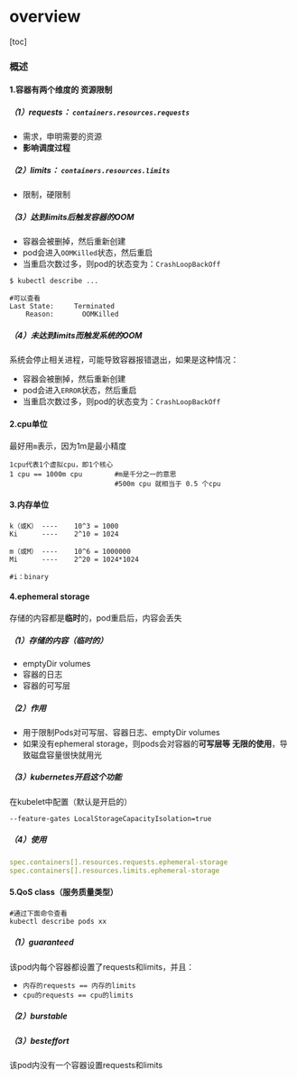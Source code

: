 # overview

[toc]

### 概述

#### 1.容器有两个维度的 资源限制

##### （1）requests： `containers.resources.requests`
* 需求，申明需要的资源
* **影响调度过程**

##### （2）limits： `containers.resources.limits`

* 限制，硬限制

##### （3）达到limits后触发容器的OOM
* 容器会被删掉，然后重新创建
* pod会进入`OOMKilled`状态，然后重启
* 当重启次数过多，则pod的状态变为：`CrashLoopBackOff`
```shell
$ kubectl describe ...

#可以查看
Last State:     Terminated
    Reason:       OOMKilled
```

##### （4）未达到limits而触发系统的OOM
系统会停止相关进程，可能导致容器报错退出，如果是这种情况：
* 容器会被删掉，然后重新创建
* pod会进入`ERROR`状态，然后重启
* 当重启次数过多，则pod的状态变为：`CrashLoopBackOff`

#### 2.cpu单位
最好用`m`表示，因为1m是最小精度

```shell
1cpu代表1个虚拟cpu，即1个核心
1 cpu == 1000m cpu        #m是千分之一的意思
                          #500m cpu 就相当于 0.5 个cpu
```

#### 3.内存单位
```shell
k（或K） ----    10^3 = 1000
Ki      ----    2^10 = 1024

m（或M） ----    10^6 = 1000000
Mi      ----    2^20 = 1024*1024

#i：binary
```

#### 4.ephemeral storage
存储的内容都是**临时**的，pod重启后，内容会丢失

##### （1）存储的内容（临时的）
* emptyDir volumes
* 容器的日志
* 容器的可写层

##### （2）作用
* 用于限制Pods对可写层、容器日志、emptyDir volumes
* 如果没有ephemeral storage，则pods会对容器的**可写层等** **无限的使用**，导致磁盘容量很快就用光

##### （3）kubernetes开启这个功能
在kubelet中配置（默认是开启的）
```shell
--feature-gates LocalStorageCapacityIsolation=true
```

##### （4）使用
```yaml
spec.containers[].resources.requests.ephemeral-storage
spec.containers[].resources.limits.ephemeral-storage
```

#### 5.QoS class（服务质量类型）
```shell
#通过下面命令查看
kubectl describe pods xx
```
##### （1）guaranteed
该pod内每个容器都设置了requests和limits，并且：
  * `内存的requests == 内存的limits`
  * `cpu的requests == cpu的limits`

##### （2）burstable

##### （3）besteffort
该pod内没有一个容器设置requests和limits
